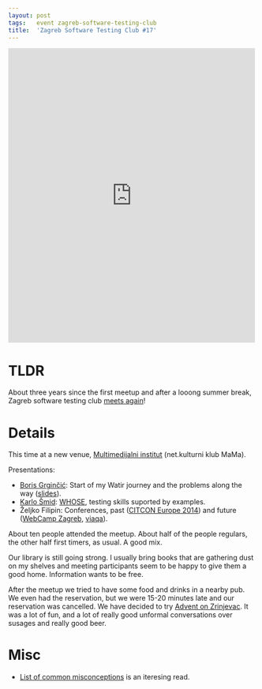 ```yaml
---
layout: post
tags:   event zagreb-software-testing-club
title:  'Zagreb Software Testing Club #17'
---
```

<iframe src="https://www.facebook.com/plugins/post.php?href=https%3A%2F%2Fwww.facebook.com%2Fmedia%2Fset%2F%3Fset%3Da.10153749291552290.1073741846.735252289%26type%3D3&width=500" width="500" height="597" style="border:none;overflow:hidden" scrolling="no" frameborder="0" allowTransparency="true"></iframe>

# TLDR

About three years since the first meetup and after a looong summer break, Zagreb software testing club [meets again](http://www.meetup.com/SoftwareTestingClub/events/218698771/)!

# Details

This time at a new venue, [Multimedijalni institut](http://www.mi2.hr/) (net.kulturni klub MaMa).

Presentations:

- [Boris Grginčić](https://twitter.com/bgrgincic): Start of my Watir journey and the problems along the way ([slides](https://commons.wikimedia.org/wiki/File:Start_of_my_WATIR_journey_and_problems_along_the_way.pdf)).
- [Karlo Šmid](https://www.tentamen.hr/): [WHOSE](http://whose.associationforsoftwaretesting.org/), testing skills suported by examples.
- Željko Filipin: Conferences, past ([CITCON Europe 2014](http://citconf.com/archive/zagreb2014/)) and future ([WebCamp Zagreb](http://webcampzg.org/), [viaqa](http://viaqa.mobi/)).

About ten people attended the meetup. About half of the people regulars, the other half first timers, as usual. A good mix.

Our library is still going strong. I usually bring books that are gathering dust on my shelves and meeting participants seem to be happy to give them a good home. Information wants to be free.

After the meetup we tried to have some food and drinks in a nearby pub. We even had the reservation, but we were 15-20 minutes late and our reservation was cancelled. We have decided to try [Advent on Zrinjevac](http://www.adventzagreb.com/index.php/en/events/56-advent-on-zrinjevac). It was a lot of fun, and a lot of really good unformal conversations over susages and really good beer.

# Misc

- [List of common misconceptions](https://en.wikipedia.org/wiki/List_of_common_misconceptions) is an iteresing read.
